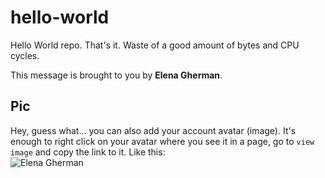 # hello-world

Hello World repo. That's it. Waste of a good amount of bytes and CPU cycles.

This message is brought to you by **Elena Gherman**.

## Pic

Hey, guess what... you can also add your account avatar (image). It's enough to right click on your avatar where you see it in a page, go to `view image` and copy the link to it.
Like this:  
![Elena Gherman](https://avatars.githubusercontent.com/u/87418153?v=4)
